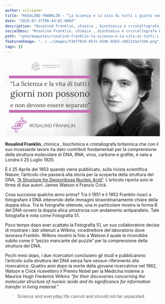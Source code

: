 ```yaml
---
author: silviaver
title: "ROSALIND FRANKLIN - “La Scienza e la vita di tutti i giorni non possono e non devono essere separate”"
date: "2019-07-27T06:44:01.000Z"
description: "Rosalind Franklin, chimica , biochimica e cristallografa britannica che ha dato contributi fondamentali per la comprensione della struttura molecolare di DNA, RNA, virus, carbone e grafite, é nata a Londra il 25 Luglio 1920."
socialDesc: "Rosalind Franklin, chimica , biochimica e cristallografa britannica che ha dato contributi fondamentali per la comprensione della struttura molecolare di DNA, RNA, virus, carbone e grafite, é nata a Londra il 25 Luglio 1920."
path: "/pharmaquotes/rosalind-franklin-la-scienza-e-la-vita-di-tutti-i-giorni-non-possono-e-non-devono-essere-separate/"
featuredImage: "../../images/536f7016-057e-429b-8363-c0d2241e72d4.png"
tags: []
---
```


![](../../images/536f7016-057e-429b-8363-c0d2241e72d4.png)

**Rosalind Franklin**, chimica , biochimica e cristallografa britannica che con il suo incessante lavoro ha dato contributi fondamentali per la comprensione della struttura molecolare di DNA, RNA, virus, carbone e grafite, é nata a Londra il 25 Luglio 1920.

È il 25 Aprile del 1953 quando viene pubblicato, sulla rivista scientifica Nature, l’articolo che passerà alla storia per la scoperta della struttura del DNA, [“A Structure for Deoxyribose Nucleic Acid”](https://www.nature.com/articles/171737a0.pdf). L’articolo riporta solo le firme di due autori: James Watson e Francis Crick.

Cosa successe qualche anno prima? Tra il 1951 e il 1952 Franklin riuscì a fotografare il DNA ottenendo delle immagini straordinariamente chiare della doppia elica. Tra le fotografie ottenute, una in particolare mostra la forma B del DNA ovvero la doppia elica sinistrorsa con andamento antiparallelo. Tale fotografia è nota come Fotografia 51.

Poco tempo dopo aver scattato la Fotografia 51, un suo collaboratore decise di mostrare i dati ottenuti a Wilkins, vicedirettore del laboratorio dove lavorava Franklin. Wilkins mostrò la foto a Watson il quale la riconobbe subito come il “pezzo mancante del puzzle” per la comprensione della struttura del DNA.

Pochi mesi dopo, i due ricercatori conclusero gli studi e pubblicarono l’articolo sulla struttura del DNA senza fare nessun riferimento alla ricercatrice. Quattro anni dopo la morte della giovane ricercatrice nel 1962, Watson e Crick ricevettero il Premio Nobel per la Medicina insieme a Maurice Hugh Frederick Wilkins _"for their discoveries concerning the molecular structure of nucleic acids and its significance for information transfer in living material."_

> Science and everyday life cannot and should not be separated.
